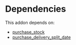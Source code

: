 # Dependencies

This addon depends on:

- [purchase_stock](https://github.com/bringout/oca-ocb-warehouse/tree/9b14fcb23c7ebeb2f1d8695642aaa941064d4d00/odoo-bringout-oca-ocb-purchase_stock)
- [purchase_delivery_split_date](https://github.com/bringout/oca-workflow-process)
